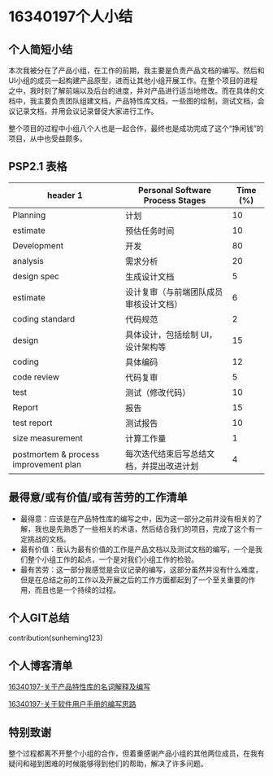 # 16340197个人小结
## 个人简短小结
本次我被分在了产品小组，在工作的前期，我主要是负责产品文档的编写。然后和UI小组的成员一起构建产品原型，进而让其他小组开展工作。在整个项目的进程之中，我时刻了解前端以及后台的进度，并对产品进行适当地修改。而在具体的文档中，我主要负责团队组建文档，产品特性库文档，一些图的绘制，测试文档，会议记录文档，并用会议记录督促大家进行工作。

整个项目的过程中小组八个人也是一起合作，最终也是成功完成了这个“挣闲钱”的项目，从中也受益颇多。

## PSP2.1 表格

header 1 | Personal Software Process Stages | Time (%)
---|---|---
Planning | 计划 | 10
estimate | 预估任务时间 | 10
Development | 开发 | 80
analysis | 需求分析 | 20
design spec | 生成设计文档 | 5
estimate | 设计复审（与前端团队成员审核设计文档） | 6
coding standard | 代码规范 | 2
design | 具体设计，包括绘制 UI，设计架构等 | 15
coding | 具体编码 | 12
code review | 代码复审 | 5
test | 测试（修改代码） | 10
Report | 报告 | 15
test report | 测试报告 | 10
size measurement | 计算工作量 | 1
postmortem & process improvement plan | 每次迭代结束后写总结文档，并提出改进计划 | 4


## 最得意/或有价值/或有苦劳的工作清单
- 最得意：应该是在产品特性库的编写之中，因为这一部分之前并没有相关的了解，我也是先熟悉了一些相关的术语，然后结合我们的项目，完成了这个有一定挑战的文档。
- 最有价值：我认为最有价值的工作是产品文档以及测试文档的编写，一个是我们整个小组工作的起点，一个是对我们小组工作的检验。
- 最有苦劳：这一部分我感觉是会议记录的编写，这部分虽然并没有什么难度，但是在总结之前的工作以及开展之后的工作方面都起到了一个至关重要的作用，而且也是一个持续的过程。

## 个人GIT总结

contribution(sunheming123)

## 个人博客清单

[16340197-关于产品特性库的名词解释及编写](https://blog.csdn.net/woshishmshm/article/details/93790153)

[16340197-关于软件用户手册的编写思路](https://blog.csdn.net/woshishmshm/article/details/93793761)

## 特别致谢
整个过程都离不开整个小组的合作，但着重感谢产品小组的其他两位成员，在我有疑问和碰到困难的时候能够得到他们的帮助，解决了许多问题。
